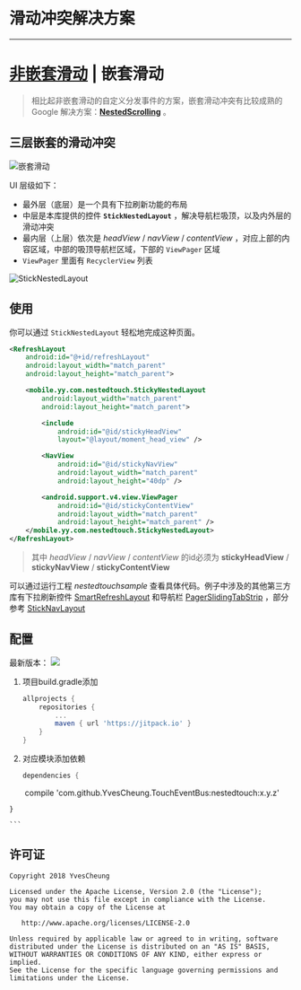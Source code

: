 # 滑动冲突解决方案

---
# [非嵌套滑动][1] | 嵌套滑动

> 相比起非嵌套滑动的自定义分发事件的方案，嵌套滑动冲突有比较成熟的 Google 解决方案：**[NestedScrolling][2]** 。

## 三层嵌套的滑动冲突

![嵌套滑动][3]

UI 层级如下：

*  最外层（底层）是一个具有下拉刷新功能的布局
*  中层是本库提供的控件 **``StickNestedLayout``** ，解决导航栏吸顶，以及内外层的滑动冲突
*  最内层（上层）依次是 *headView* / *navView* / *contentView* ，对应上部的内容区域，中部的吸顶导航栏区域，下部的 ``ViewPager`` 区域
*  ``ViewPager`` 里面有 ``RecyclerView`` 列表

![StickNestedLayout][4]

## 使用

你可以通过 ``StickNestedLayout`` 轻松地完成这种页面。

```XML
<RefreshLayout
    android:id="@+id/refreshLayout"
    android:layout_width="match_parent"
    android:layout_height="match_parent">

    <mobile.yy.com.nestedtouch.StickyNestedLayout
        android:layout_width="match_parent"
        android:layout_height="match_parent">

        <include
            android:id="@id/stickyHeadView"
            layout="@layout/moment_head_view" />

        <NavView
            android:id="@id/stickyNavView"
            android:layout_width="match_parent"
            android:layout_height="40dp" />

        <android.support.v4.view.ViewPager
            android:id="@id/stickyContentView"
            android:layout_width="match_parent"
            android:layout_height="match_parent" />
    </mobile.yy.com.nestedtouch.StickyNestedLayout>
</RefreshLayout>
```

> 其中 *headView* / *navView* / *contentView* 的id必须为 **stickyHeadView** / **stickyNavView** / **stickyContentView** 

可以通过运行工程 *nestedtouchsample* 查看具体代码。例子中涉及的其他第三方库有下拉刷新控件 [SmartRefreshLayout][5] 和导航栏 [PagerSlidingTabStrip][6] ，部分参考 [StickNavLayout][7]

## 配置

最新版本： [![](https://jitpack.io/v/YvesCheung/TouchEventBus.svg)](https://jitpack.io/#YvesCheung/TouchEventBus)

1. 项目build.gradle添加

    ```Groovy
    allprojects {
		repositories {
			...
			maven { url 'https://jitpack.io' }
		}
	}
    ```
2. 对应模块添加依赖

    ```Groovy
    dependencies {
        compile 'com.github.YvesCheung.TouchEventBus:nestedtouch:x.y.z'  

    }
    
    ```
    
## 许可证

    Copyright 2018 YvesCheung

    Licensed under the Apache License, Version 2.0 (the "License");
    you may not use this file except in compliance with the License.
    You may obtain a copy of the License at

       http://www.apache.org/licenses/LICENSE-2.0

    Unless required by applicable law or agreed to in writing, software
    distributed under the License is distributed on an "AS IS" BASIS,
    WITHOUT WARRANTIES OR CONDITIONS OF ANY KIND, either express or implied.
    See the License for the specific language governing permissions and
    limitations under the License.


  [1]: https://github.com/YvesCheung/TouchEventBus/blob/master/README.md
  [2]: https://developer.android.com/reference/android/support/v4/view/NestedScrollingParent
  [3]: https://raw.githubusercontent.com/YvesCheung/TouchEventBus/master/img/nestedScrollPreview.gif
  [4]: https://raw.githubusercontent.com/YvesCheung/TouchEventBus/master/img/stickNestedLayout.png
  [5]: https://github.com/scwang90/SmartRefreshLayout
  [6]: https://github.com/ta893115871/PagerSlidingTabStrip
  [7]: https://github.com/hongyangAndroid/Android-StickyNavLayout
